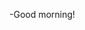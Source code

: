 -Good morning!

<!---
ehtJobit/ehtJobit is a ✨ special ✨ repository because its `README.md` (this file) appears on your GitHub profile.
You can click the Preview link to take a look at your changes.
--->
